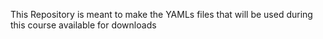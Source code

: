 This Repository is meant to make the YAMLs files that will be used during this course available for downloads
